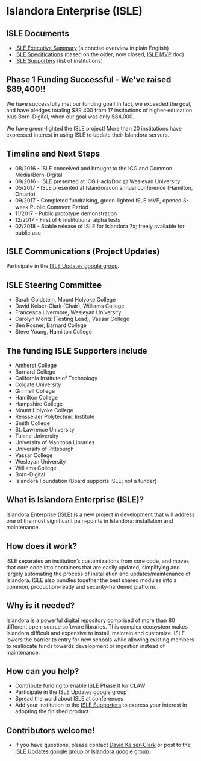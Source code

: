 # Islandora Enterprise (ISLE)

## ISLE Documents
* [ISLE Executive Summary](https://docs.google.com/document/d/17tAFxR6_b7sxXkE1teNDQZv0UZ0LLSkX8K05-U6A6nw/edit?usp=sharing) (a concise overview in plain English)
* [ISLE Specifications](https://docs.google.com/document/d/1iTXYbBMtQ3TaujPXon01Hp6hVwnxYvsVXYa2G79SuWc/edit#) (based on the older, now closed, [ISLE MVP](https://docs.google.com/document/d/1s_qWkRgHlRAH6SWuXid6dOYzBjcbqU6PV_gZ1sUu2iY/edit?usp=sharing) doc)
* [ISLE Supporters](https://docs.google.com/document/d/1ycx5ATbeWpUWvpZ6bwXws490CMgi0dyB9SBfPYUDEjk/edit?usp=sharing) (list of institutions)

## Phase 1 Funding Successful - We've raised $89,400!!
We have successfully met our funding goal! In fact, we exceeded the goal, and have pledges totaling $89,400 from 17 institutions of higher-education plus Born-Digital, when our goal was only $84,000.

We have green-lighted the ISLE project! More than 20 institutions have expressed interest in using ISLE to update their Islandora servers.

## Timeline and Next Steps
- 08/2016 - ISLE conceived and brought to the ICG and Common Media/Born-Digital
- 09/2016 - ISLE presented at ICG Hack/Doc @ Wesleyan University
- 05/2017 - ISLE presented at Islandoracon annual conference (Hamilton, Ontario)
- 09/2017 - Completed fundraising, green-lighted ISLE MVP, opened 3-week Public Comment Period
- 11/2017 - Public prototype demonstration
- 12/2017 - First of 6 institutional alpha tests
- 02/2018 - Stable release of ISLE for Islandora 7x; freely available for public use

## ISLE Communications (Project Updates)
Participate in the [ISLE Updates google group](https://groups.google.com/forum/#!forum/isle-updates).

## ISLE Steering Committee
- Sarah Goldstein, Mount Holyoke College
- David Keiser-Clark (Chair), Williams College
- Francesca Livermore, Wesleyan University
- Carolyn Moritz (Testing Lead), Vassar College
- Ben Rosner, Barnard College
- Steve Young, Hamilton College

## The funding ISLE Supporters include
* Amherst College
* Barnard College
* California Institute of Technology
* Colgate University
* Grinnell College
* Hamilton College
* Hampshire College
* Mount Holyoke College
* Rensselaer Polytechnic Institute
* Smith College
* St. Lawrence University
* Tulane University
* University of Manitoba Libraries
* University of Pittsburgh
* Vassar College
* Wesleyan University
* Williams College
* Born-Digital
* Islandora Foundation (Board supports ISLE; not a funder)

## What is Islandora Enterprise (ISLE)?
Islandora Enterprise (ISLE) is a new project in development that will address one of the most significant pain-points in Islandora: installation and maintenance.

## How does it work?
ISLE separates an institution’s customizations from core code, and moves that core code into containers that are easily updated, simplifying and largely automating the process of installation and updates/maintenance of Islandora. ISLE also bundles together the best shared modules into a common, production-ready and security-hardened platform.

## Why is it needed?
Islandora is a powerful digital repository comprised of more than 80 different open-source software libraries. This complex ecosystem makes Islandora difficult and expensive to install, maintain and customize. ISLE lowers the barrier to entry for new schools while allowing existing members to reallocate funds towards development or ingestion instead of maintenance.

## How can you help?
* Contribute funding to enable ISLE Phase II for CLAW
* Participate in the ISLE Updates google group
* Spread the word about ISLE at conferences
* Add your institution to the [ISLE Supporters](https://docs.google.com/document/d/1ycx5ATbeWpUWvpZ6bwXws490CMgi0dyB9SBfPYUDEjk/edit?usp=sharing) to express your interest in adopting the finished product

## Contributors welcome!
* If you have questions, please contact [David Keiser-Clark](dwk2@williams.edu) or post to the [ISLE Updates google group](https://groups.google.com/forum/#!forum/isle-updates) or [Islandora google group](https://groups.google.com/forum/?utm_source=digest&utm_medium=email#!forum/islandora/topics).
